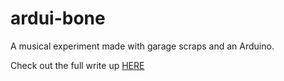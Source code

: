 # ardui-bone
A musical experiment made with garage scraps and an Arduino.

Check out the full write up [HERE](https://chococloudy9.tistory.com/entry/Arduibone)
